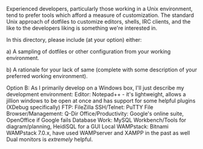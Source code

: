 Experienced developers, particularly those working in a Unix environment, tend to prefer
tools which afford a measure of customization. The standard Unix approach of dotfiles to
customize editors, shells, IRC clients, and the like to the developers liking is something
we're interested in.

In this directory, please include (at your option) either:

  a) A sampling of dotfiles or other configuration from your working environment.

  b) A rationale for your lack of same (complete with some description of your
     preferred working environment).

	 
Option B:
As I primarily develop on a Windows box, I'll just describe my development environment:
Editor: Notepad++ - it's lightweight, allows a jillion windows to be open at once and has support for some helpful plugins (XDebug specifically)
FTP: FileZilla
SSH/Telnet: PuTTY
File Browser/Management: Q-Dir
Office/Productivity: Google's online suite, OpenOffice if Google fails
Database Work: MySQL Workbench/Tools for diagram/planning, HeidiSQL for a GUI
Local WAMPstack: Bitnami WAMPstack 7.0.x, have used WAMPserver and XAMPP in the past as well
Dual monitors is *extremely* helpful.